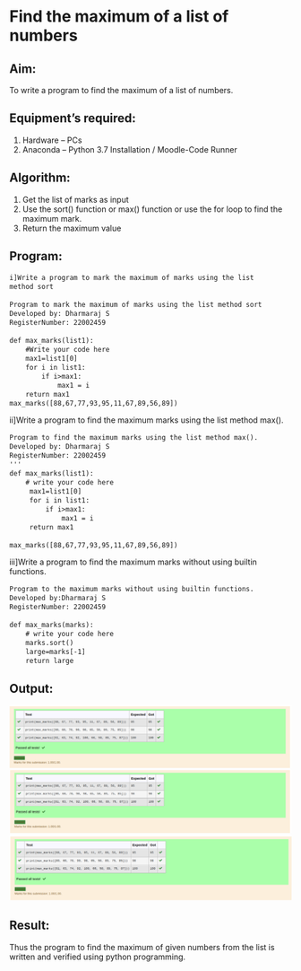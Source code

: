# Find the maximum of a list of numbers
## Aim:
To write a program to find the maximum of a list of numbers.
## Equipment’s required:
1.	Hardware – PCs
2.	Anaconda – Python 3.7 Installation / Moodle-Code Runner
## Algorithm:
1.	Get the list of marks as input
2.	Use the sort() function or max() function or use the for loop to find the maximum mark.
3.	Return the maximum value
## Program:
```
i]Write a program to mark the maximum of marks using the list method sort

Program to mark the maximum of marks using the list method sort
Developed by: Dharmaraj S 
RegisterNumber: 22002459

def max_marks(list1):
    #Write your code here
    max1=list1[0]
    for i in list1:
        if i>max1:
            max1 = i
    return max1
max_marks([88,67,77,93,95,11,67,89,56,89])
```
ii]Write a program to find the maximum marks using the list method max().
```
Program to find the maximum marks using the list method max().
Developed by: Dharmaraj S 
RegisterNumber: 22002459
'''
def max_marks(list1):
    # write your code here
     max1=list1[0]
     for i in list1:
         if i>max1:
             max1 = i
     return max1
    
max_marks([88,67,77,93,95,11,67,89,56,89])
```
iii]Write a program to find the maximum marks without using builtin functions.
```
Program to the maximum marks without using builtin functions.
Developed by:Dharmaraj S 
RegisterNumber: 22002459

def max_marks(marks):
    # write your code here
    marks.sort()
    large=marks[-1]
    return large
```

## Output:
![output](./op.png)
![output](./op1.png)
![output](./op2.png)

## Result:
Thus the program to find the maximum of given numbers from the list is written and verified using python programming.